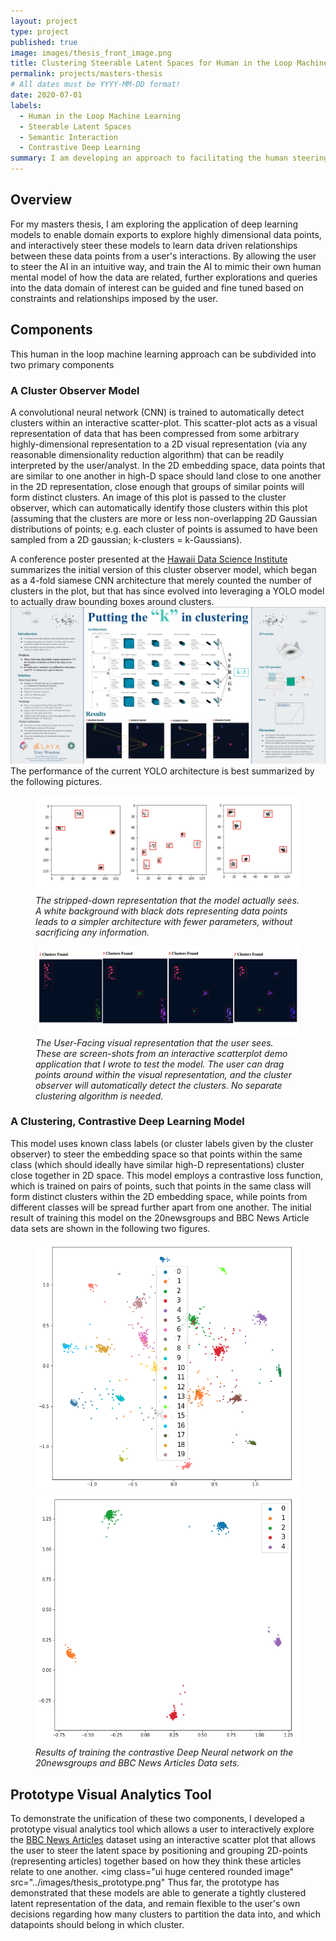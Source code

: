 ```yaml
---
layout: project
type: project
published: true
image: images/thesis_front_image.png
title: Clustering Steerable Latent Spaces for Human in the Loop Machine Learning
permalink: projects/masters-thesis
# All dates must be YYYY-MM-DD format!
date: 2020-07-01
labels:
  - Human in the Loop Machine Learning
  - Steerable Latent Spaces
  - Semantic Interaction
  - Contrastive Deep Learning
summary: I am developing an approach to facilitating the human steering of AI models that learn semantic relationships between data.
---
```


## Overview
For my masters thesis, I am exploring the application of deep learning models to enable domain exports to explore highly dimensional data points,
and interactively steer these models to learn data driven relationships between these data points from a user's interactions. By allowing the user
to steer the AI in an intuitive way, and train the AI to mimic their own human mental model of how the data are related, further explorations and queries
into the data domain of interest can be guided and fine tuned based on constraints and relationships imposed by the user.

## Components
This human in the loop machine learning approach can be subdivided into two primary components

### A Cluster Observer Model

A convolutional neural network (CNN) is trained to automatically detect clusters within an interactive scatter-plot. This scatter-plot acts as a visual representation of data that has been compressed from some arbitrary highly-dimensional representation to a 2D visual representation (via any reasonable dimensionality reduction algorithm) that can be readily interpreted by the user/analyst. In the 2D embedding space, data points that are similar to one another in high-D space should land close to one another in the 2D representation, close enough that groups of similar points will form distinct clusters. An image of this plot is passed to the cluster observer, which can automatically identify those clusters within this plot (assuming that the clusters are more or less non-overlapping 2D Gaussian distributions of points; e.g. each cluster of points is assumed to have been sampled from a 2D gaussian; k-clusters = k-Gaussians). 

A conference poster presented at the <a href="http://datascience.hawaii.edu/">Hawaii Data Science Institute</a> summarizes the initial version of this cluster observer model, which began as a 4-fold siamese CNN architecture that merely counted the number of clusters in the plot, but that has since evolved into leveraging a YOLO model to actually draw bounding boxes around clusters.
<img class="ui huge centered rounded image" src="../images/thesis_hidsi_poster.png">
The performance of the current YOLO architecture is best summarized by the following pictures.

<figure>
  <div class="ui centered large images">
    <img src="../images/thesis_yolo_model.png">
  </div>
  <figcaption><em>The stripped-down representation that the model actually sees. A white background with black dots representing data points leads to a simpler architecture with fewer parameters, without sacrificing any information.</em></figcaption>
</figure>

<figure>
  <div class="ui centered large images">
    <img src="../images/thesis_yolo_user.png">
  </div>
  <figcaption><em>The User-Facing visual representation that the user sees. These are screen-shots from an interactive scatterplot demo application that I wrote to test the model. The user can drag points around within the visual representation, and the cluster observer will automatically detect the clusters. No separate clustering algorithm is needed.</em></figcaption>
</figure>

### A Clustering, Contrastive Deep Learning Model
This model uses known class labels (or cluster labels given by the cluster observer) to steer the embedding space so that points within the same class (which should ideally have similar high-D representations) cluster close together in 2D space.
This model employs a contrastive loss function, which is trained on pairs of points, such that points in the same class will form distinct clusters within the 2D embedding space, while points from different classes will be spread further apart from one another.
The initial result of training this model on the 20newsgroups and BBC News Article data sets are shown in the following two figures.

<figure>
  <div class="ui centered large images">
    <img src="../images/thesis_newsgroups.png">
    <img src="../images/thesis_bbc_news.png">
  </div>
  <figcaption><em>Results of training the contrastive Deep Neural network on the 20newsgroups and BBC News Articles Data sets.</em></figcaption>
</figure>

## Prototype Visual Analytics Tool
To demonstrate the unification of these two components, I developed a prototype visual analytics tool which allows a user to interactively explore the
<a href="https://www.kaggle.com/yufengdev/bbc-fulltext-and-category">BBC News Articles</a> dataset using an interactive scatter plot that allows the user
to steer the latent space by positioning and grouping 2D-points (representing articles) together based on how they think these articles relate to one another.
<img class="ui huge centered rounded image" src="../images/thesis_prototype.png"
Thus far, the prototype has demonstrated that these models are able to generate a tightly clustered latent representation of the data, and remain flexible
to the user's own decisions regarding how many clusters to partition the data into, and which datapoints should belong in which cluster.

